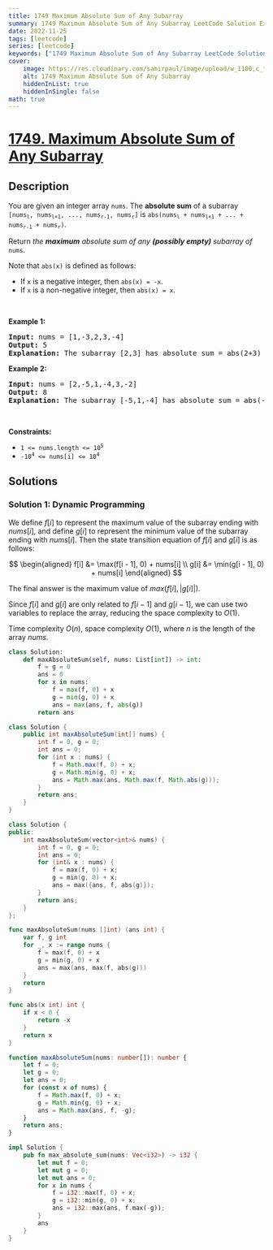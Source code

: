 ```yaml
---
title: 1749 Maximum Absolute Sum of Any Subarray
summary: 1749 Maximum Absolute Sum of Any Subarray LeetCode Solution Explained
date: 2022-11-25
tags: [leetcode]
series: [leetcode]
keywords: ["1749 Maximum Absolute Sum of Any Subarray LeetCode Solution Explained in all languages", "1749 Maximum Absolute Sum of Any Subarray", "LeetCode", "leetcode solution in Python3 C++ Java Go PHP Ruby Swift TypeScript Rust C# JavaScript C", "GeeksforGeeks", "InterviewBit", "Coding Ninjas", "HackerRank", "HackerEarth", "CodeChef", "TopCoder", "AlgoExpert", "freeCodeCamp", "Codeforces", "GitHub", "AtCoder", "Samir Paul"]
cover:
    image: https://res.cloudinary.com/samirpaul/image/upload/w_1100,c_fit,co_rgb:FFFFFF,l_text:Arial_75_bold:1749 Maximum Absolute Sum of Any Subarray - Solution Explained/problem-solving.webp
    alt: 1749 Maximum Absolute Sum of Any Subarray
    hiddenInList: true
    hiddenInSingle: false
math: true
---
```



# [1749. Maximum Absolute Sum of Any Subarray](https://leetcode.com/problems/maximum-absolute-sum-of-any-subarray)


## Description

<p>You are given an integer array <code>nums</code>. The <strong>absolute sum</strong> of a subarray <code>[nums<sub>l</sub>, nums<sub>l+1</sub>, ..., nums<sub>r-1</sub>, nums<sub>r</sub>]</code> is <code>abs(nums<sub>l</sub> + nums<sub>l+1</sub> + ... + nums<sub>r-1</sub> + nums<sub>r</sub>)</code>.</p>

<p>Return <em>the <strong>maximum</strong> absolute sum of any <strong>(possibly empty)</strong> subarray of </em><code>nums</code>.</p>

<p>Note that <code>abs(x)</code> is defined as follows:</p>

<ul>
	<li>If <code>x</code> is a negative integer, then <code>abs(x) = -x</code>.</li>
	<li>If <code>x</code> is a non-negative integer, then <code>abs(x) = x</code>.</li>
</ul>

<p>&nbsp;</p>
<p><strong class="example">Example 1:</strong></p>

<pre>
<strong>Input:</strong> nums = [1,-3,2,3,-4]
<strong>Output:</strong> 5
<strong>Explanation:</strong> The subarray [2,3] has absolute sum = abs(2+3) = abs(5) = 5.
</pre>

<p><strong class="example">Example 2:</strong></p>

<pre>
<strong>Input:</strong> nums = [2,-5,1,-4,3,-2]
<strong>Output:</strong> 8
<strong>Explanation:</strong> The subarray [-5,1,-4] has absolute sum = abs(-5+1-4) = abs(-8) = 8.
</pre>

<p>&nbsp;</p>
<p><strong>Constraints:</strong></p>

<ul>
	<li><code>1 &lt;= nums.length &lt;= 10<sup>5</sup></code></li>
	<li><code>-10<sup>4</sup> &lt;= nums[i] &lt;= 10<sup>4</sup></code></li>
</ul>

## Solutions

### Solution 1: Dynamic Programming

We define $f[i]$ to represent the maximum value of the subarray ending with $nums[i]$, and define $g[i]$ to represent the minimum value of the subarray ending with $nums[i]$. Then the state transition equation of $f[i]$ and $g[i]$ is as follows:

$$
\begin{aligned}
f[i] &= \max(f[i - 1], 0) + nums[i] \\
g[i] &= \min(g[i - 1], 0) + nums[i]
\end{aligned}
$$

The final answer is the maximum value of $max(f[i], |g[i]|)$.

Since $f[i]$ and $g[i]$ are only related to $f[i - 1]$ and $g[i - 1]$, we can use two variables to replace the array, reducing the space complexity to $O(1)$.

Time complexity $O(n)$, space complexity $O(1)$, where $n$ is the length of the array $nums$.

<!-- tabs:start -->

```python
class Solution:
    def maxAbsoluteSum(self, nums: List[int]) -> int:
        f = g = 0
        ans = 0
        for x in nums:
            f = max(f, 0) + x
            g = min(g, 0) + x
            ans = max(ans, f, abs(g))
        return ans
```

```java
class Solution {
    public int maxAbsoluteSum(int[] nums) {
        int f = 0, g = 0;
        int ans = 0;
        for (int x : nums) {
            f = Math.max(f, 0) + x;
            g = Math.min(g, 0) + x;
            ans = Math.max(ans, Math.max(f, Math.abs(g)));
        }
        return ans;
    }
}
```

```cpp
class Solution {
public:
    int maxAbsoluteSum(vector<int>& nums) {
        int f = 0, g = 0;
        int ans = 0;
        for (int& x : nums) {
            f = max(f, 0) + x;
            g = min(g, 0) + x;
            ans = max({ans, f, abs(g)});
        }
        return ans;
    }
};
```

```go
func maxAbsoluteSum(nums []int) (ans int) {
	var f, g int
	for _, x := range nums {
		f = max(f, 0) + x
		g = min(g, 0) + x
		ans = max(ans, max(f, abs(g)))
	}
	return
}

func abs(x int) int {
	if x < 0 {
		return -x
	}
	return x
}
```

```ts
function maxAbsoluteSum(nums: number[]): number {
    let f = 0;
    let g = 0;
    let ans = 0;
    for (const x of nums) {
        f = Math.max(f, 0) + x;
        g = Math.min(g, 0) + x;
        ans = Math.max(ans, f, -g);
    }
    return ans;
}
```

```rust
impl Solution {
    pub fn max_absolute_sum(nums: Vec<i32>) -> i32 {
        let mut f = 0;
        let mut g = 0;
        let mut ans = 0;
        for x in nums {
            f = i32::max(f, 0) + x;
            g = i32::min(g, 0) + x;
            ans = i32::max(ans, f.max(-g));
        }
        ans
    }
}
```

<!-- tabs:end -->

<!-- end -->
